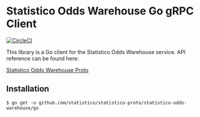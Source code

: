 # Statistico Odds Warehouse Go gRPC Client

[![CircleCI](https://circleci.com/gh/statistico/statistico-odds-warehouse-go-grpc-client/tree/main.svg?style=shield)](https://circleci.com/gh/statistico/statistico-betfair-go-client/tree/master)

This library is a Go client for the Statistico Odds Warehouse service. API reference can be found here:

[Statistico Odds Warehouse Proto](https://github.com/statistico/statistico-proto/statistico-odds-warehouse)

## Installation
```.env
$ go get -u github.com/statistico/statistico-proto/statistico-odds-warehouse/go
```
